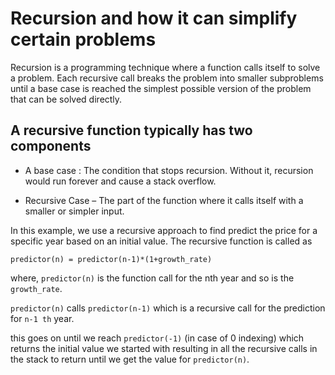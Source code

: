 # Recursion and how it can simplify certain problems

Recursion is a programming technique where a function calls itself to solve a problem. Each recursive call breaks the problem into smaller subproblems until a base case is reached the simplest possible version of the problem that can be solved directly.

## A recursive function  typically has two components

- A base case : The condition that stops recursion. Without it, recursion would run forever and cause a stack overflow.

- Recursive Case – The part of the function where it calls itself with a smaller or simpler input.


In this example, we use a recursive approach to find predict the price for a specific year based on an initial value. The recursive function is called as

```predictor(n) = predictor(n-1)*(1+growth_rate)  ```
  
where, ```predictor(n)``` is the function call for the nth year and so is the ```growth_rate```.

```predictor(n)``` calls ```predictor(n-1)``` which is a recursive call for the prediction for ```n-1 th``` year.

this goes on until we reach ```predictor(-1)``` (in case of 0 indexing) which returns the initial value we started with resulting in all the recursive calls in the stack to return until we get the value for ```predictor(n)```. 

